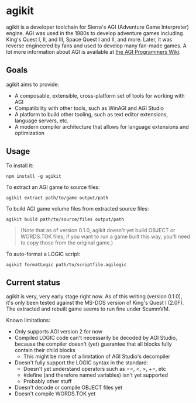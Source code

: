 # agikit

agikit is a developer toolchain for Sierra's AGI (Adventure Game Interpreter) engine.  AGI was used
in the 1980s to develop adventure games including King's Quest I, II, and III, Space Quest I and II,
and more.  Later, it was reverse engineered by fans and used to develop many fan-made games.
A lot more information about AGI is available at
[the AGI Programmers Wiki](http://agiwiki.sierrahelp.com).

## Goals

agikit aims to provide:

* A composable, extensible, cross-platform set of tools for working with AGI
* Compatibility with other tools, such as WinAGI and AGI Studio
* A platform to build other tooling, such as text editor extensions, language servers, etc.
* A modern compiler architecture that allows for language extensions and optimization

## Usage

To install it:

`npm install -g agikit`

To extract an AGI game to source files:

`agikit extract path/to/game output/path`

To build AGI game volume files from extracted source files:

`agikit build path/to/source/files output/path`

> (Note that as of version 0.1.0, agikit doesn't yet build OBJECT or WORDS.TOK files; if you want to
> run a game built this way, you'll need to copy those from the original game.)

To auto-format a LOGIC script:

`agikit formatLogic path/to/scriptfile.agilogic`

## Current status

agikit is very, very early stage right now.  As of this writing (version 0.1.0), it's only been
tested against the MS-DOS version of King's Quest I (2.0F).  The extracted and rebuilt game seems to run fine under ScummVM.

Known limitations:

* Only supports AGI version 2 for now
* Compiled LOGIC code can't necessarily be decoded by AGI Studio, because the compiler doesn't (yet) guarantee that all blocks fully contain their child blocks
  * This might be more of a limitation of AGI Studio's decompiler
* Doesn't fully support the LOGIC syntax in the standard:
  * Doesn't yet understand operators such as ==, <, >, +=, etc
  * #define (and therefore named variables) isn't yet supported
  * Probably other stuff
* Doesn't decode or compile OBJECT files yet
* Doesn't compile WORDS.TOK yet
